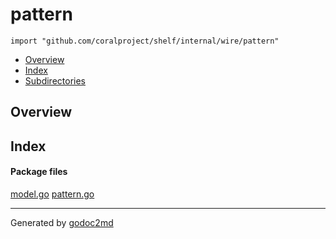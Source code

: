 

# pattern
`import "github.com/coralproject/shelf/internal/wire/pattern"`

* [Overview](#pkg-overview)
* [Index](#pkg-index)
* [Subdirectories](#pkg-subdirectories)

## <a name="pkg-overview">Overview</a>



## <a name="pkg-index">Index</a>


#### <a name="pkg-files">Package files</a>
[model.go](/src/github.com/coralproject/shelf/internal/wire/pattern/model.go) [pattern.go](/src/github.com/coralproject/shelf/internal/wire/pattern/pattern.go) 










- - -
Generated by [godoc2md](http://godoc.org/github.com/davecheney/godoc2md)
